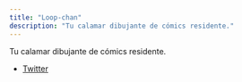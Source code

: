 ```yaml
---
title: "Loop-chan"
description: "Tu calamar dibujante de cómics residente."
---
```


Tu calamar dibujante de cómics residente.

- [Twitter](https://x.com/fruitloop_chan)

